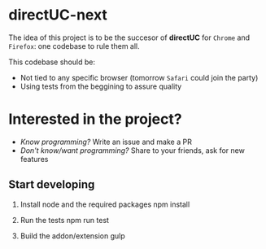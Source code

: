 directUC-next
=============

The idea of this project is to be the succesor of **directUC** for `Chrome` and `Firefox`: one codebase to rule them all.

This codebase should be:

 - Not tied to any specific browser (tomorrow `Safari` could join the party)
 - Using tests from the beggining to assure quality

# Interested in the project?

 - _Know programming?_ Write an issue and make a PR
 - _Don't know/want programming?_ Share to your friends, ask for new features

## Start developing

1. Install node and the required packages
    npm install

2. Run the tests
    npm run test

3. Build the addon/extension
    gulp
